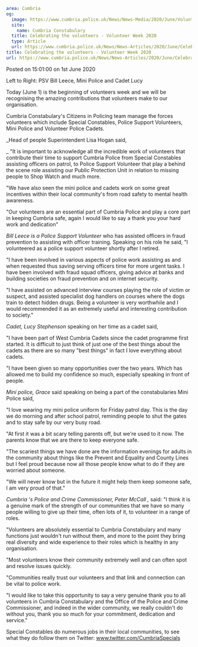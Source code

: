 ```yaml
area: Cumbria
og:
  image: https://www.cumbria.police.uk/News/News-Media/2020/June/Volunteer-Weekpng.png
  site:
    name: Cumbria Constabulary
  title: Celebrating the volunteers - Volunteer Week 2020
  type: Article
  url: https://www.cumbria.police.uk/News/News-Articles/2020/June/Celebrating-the-volunteers-Volunteer-Week-2020.aspx
title: Celebrating the volunteers - Volunteer Week 2020
url: https://www.cumbria.police.uk/News/News-Articles/2020/June/Celebrating-the-volunteers-Volunteer-Week-2020.aspx
```

Posted on 15:01:00 on 1st June 2020

Left to Right: PSV Bill Leece, Mini Police and Cadet Lucy

Today (June 1) is the beginning of volunteers week and we will be recognising the amazing contributions that volunteers make to our organisation.

Cumbria Constabulary's Citizens in Policing team manage the forces volunteers which include Special Constables, Police Support Volunteers, Mini Police and Volunteer Police Cadets.

_Head of people Superintendent Lisa Hogan said,

_ "It is important to acknowledge all the incredible work of volunteers that contribute their time to support Cumbria Police from Special Constables assisting officers on patrol, to Police Support Volunteer that play a behind the scene role assisting our Public Protection Unit in relation to missing people to Shop Watch and much more.

"We have also seen the mini police and cadets work on some great incentives within their local community's from road safety to mental health awareness.

"Our volunteers are an essential part of Cumbria Police and play a core part in keeping Cumbria safe, again I would like to say a thank you your hard work and dedication"

_Bill Leece is a Police Support Volunteer_ who has assisted officers in fraud prevention to assisting with officer training. Speaking on his role he said, "I volunteered as a police support volunteer shortly after I retired.

"I have been involved in various aspects of police work assisting as and when requested thus saving serving officers time for more urgent tasks. I have been involved with fraud squad officers, giving advice at banks and building societies on fraud prevention and on internet security.

"I have assisted on advanced interview courses playing the role of victim or suspect, and assisted specialist dog handlers on courses where the dogs train to detect hidden drugs. Being a volunteer is very worthwhile and I would recommended it as an extremely useful and interesting contribution to society."

_Cadet, Lucy Stephenson_ speaking on her time as a cadet said,

"I have been part of West Cumbria Cadets since the cadet programme first started. It is difficult to just think of just one of the best things about the cadets as there are so many "best things" in fact I love everything about cadets.

"I have been given so many opportunities over the two years. Which has allowed me to build my confidence so much, especially speaking in front of people.

_Mini police, Grace_ said speaking on being a part of the constabularies Mini Police said,

"I love wearing my mini police uniform for Friday patrol day. This is the day we do morning and after school patrol, reminding people to shut the gates and to stay safe by our very busy road.

"At first it was a bit scary telling parents off, but we're used to it now. The parents know that we are there to keep everyone safe.

"The scariest things we have done are the information evenings for adults in the community about things like the Prevent and Equality and County Lines but I feel proud because now all those people know what to do if they are worried about someone.

"We will never know but in the future it might help them keep someone safe, I am very proud of that."

_Cumbria 's Police and Crime Commissioner, Peter McCall_ _,_ said: "I think it is a genuine mark of the strength of our communities that we have so many people willing to give up their time, often lots of it, to volunteer in a range of roles.

"Volunteers are absolutely essential to Cumbria Constabulary and many functions just wouldn't run without them, and more to the point they bring real diversity and wide experience to their roles which is healthy in any organisation.

"Most volunteers know their community extremely well and can often spot and resolve issues quickly.

 "Communities really trust our volunteers and that link and connection can be vital to police work.

"I would like to take this opportunity to say a very genuine thank you to all volunteers in Cumbria Constabulary and the Office of the Police and Crime Commissioner, and indeed in the wider community, we really couldn't do without you, thank you so much for your commitment, dedication and service."

Special Constables do numerous jobs in their local communities, to see what they do follow them on Twitter: www.twitter.com/CumbriaSpecials
